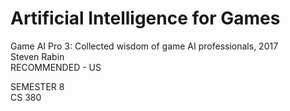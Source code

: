 # Artificial Intelligence for Games
Game AI Pro 3: Collected wisdom of game AI professionals, 2017<br>
Steven Rabin
<br>RECOMMENDED - US

SEMESTER 8<br>
CS 380
